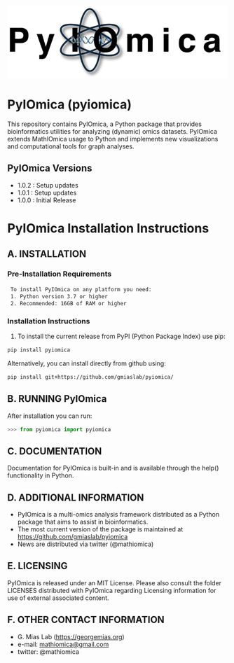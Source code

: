 ![logo](../pyiomica/data/PyIOmica.png?raw=true)

# PyIOmica (pyiomica)
This repository contains PyIOmica, a Python package that provides bioinformatics utilities for analyzing (dynamic) omics datasets. PyIOmica extends MathIOmica usage to Python and implements new visualizations and computational tools for graph analyses.

## PyIOmica Versions

* 1.0.2 : Setup updates
* 1.0.1 : Setup updates
* 1.0.0 : Initial Release

# PyIOmica Installation Instructions

## A. INSTALLATION 
  
### Pre-Installation Requirements

     To install PyIOmica on any platform you need:
     1. Python version 3.7 or higher
     2. Recommended: 16GB of RAM or higher
  
### Installation Instructions

1. To install the current release from PyPI (Python Package Index) use pip:

```bash
pip install pyiomica
```

Alternatively, you can install directly from github using:
```bash
pip install git+https://github.com/gmiaslab/pyiomica/
```

## B. RUNNING PyIOmica

After installation you can run:

```python
>>> from pyiomica import pyiomica
```

## C. DOCUMENTATION

Documentation for PyIOmica is built-in and is available through the help() functionality in Python.

## D. ADDITIONAL INFORMATION

* PyIOmica is a multi-omics analysis framework distributed as a Python package that aims to assist in bioinformatics.
* The most current version of the package is maintained at
<https://github.com/gmiaslab/pyiomica>
* News are distributed via twitter (@mathiomica)

## E. LICENSING

PyIOmica is released under an MIT License. Please also consult the folder LICENSES distributed with PyIOmica regarding Licensing information for use of external associated content.

## F. OTHER CONTACT INFORMATION

* G. Mias Lab (https://georgemias.org)
* e-mail: mathiomica@gmail.com
* twitter: @mathiomica
